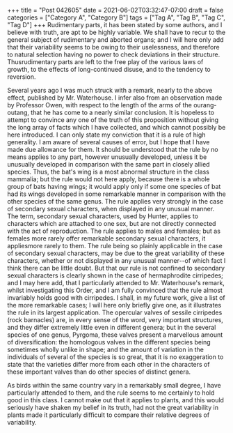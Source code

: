 +++
title = "Post 042605"
date = 2021-06-02T03:32:47-07:00
draft = false
categories = ["Category A", "Category B"]
tags = ["Tag A", "Tag B", "Tag C", "Tag D"]
+++
Rudimentary parts, it has been stated by some authors, and I believe with truth, are apt to be highly variable. We shall have to recur to the general subject of rudimentary and aborted organs; and I will here only add that their variability seems to be owing to their uselessness, and therefore to natural selection having no power to check deviations in their structure. Thusrudimentary parts are left to the free play of the various laws of growth, to the effects of long-continued disuse, and to the tendency to reversion.

Several years ago I was much struck with a remark, nearly to the above effect, published by Mr. Waterhouse. I infer also from an observation made by Professor Owen, with respect to the length of the arms of the ourang-outang, that he has come to a nearly similar conclusion. It is hopeless to attempt to convince any one of the truth of this proposition without giving the long array of facts which I have collected, and which cannot possibly be here introduced. I can only state my conviction that it is a rule of high generality. I am aware of several causes of error, but I hope that I have made due allowance for them. It should be understood that the rule by no means applies to any part, however unusually developed, unless it be unusually developed in comparison with the same part in closely allied species. Thus, the bat's wing is a most abnormal structure in the class mammalia; but the rule would not here apply, because there is a whole group of bats having wings; it would apply only if some one species of bat had its wings developed in some remarkable manner in comparison with the other species of the same genus. The rule applies very strongly in the case of secondary sexual characters, when displayed in any unusual manner. The term, secondary sexual characters, used by Hunter, applies to characters which are attached to one sex, but are not directly connected with the act of reproduction. The rule applies to males and females; but as females more rarely offer remarkable secondary sexual characters, it appliesmore rarely to them. The rule being so plainly applicable in the case of secondary sexual characters, may be due to the great variability of these characters, whether or not displayed in any unusual manner--of which fact I think there can be little doubt. But that our rule is not confined to secondary sexual characters is clearly shown in the case of hermaphrodite cirripedes; and I may here add, that I particularly attended to Mr. Waterhouse's remark, whilst investigating this Order, and I am fully convinced that the rule almost invariably holds good with cirripedes. I shall, in my future work, give a list of the more remarkable cases; I will here only briefly give one, as it illustrates the rule in its largest application. The opercular valves of sessile cirripedes (rock barnacles) are, in every sense of the word, very important structures, and they differ extremely little even in different genera; but in the several species of one genus, Pyrgoma, these valves present a marvellous amount of diversification: the homologous valves in the different species being sometimes wholly unlike in shape; and the amount of variation in the individuals of several of the species is so great, that it is no exaggeration to state that the varieties differ more from each other in the characters of these important valves than do other species of distinct genera.

As birds within the same country vary in a remarkably small degree, I have particularly attended to them, and the rule seems to me certainly to hold good in this class. I cannot make out that it applies to plants, and this would seriously have shaken my belief in its truth, had not the great variability in plants made it particularly difficult to compare their relative degrees of variability.
